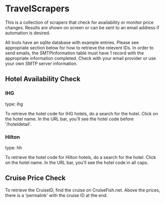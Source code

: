 # TravelScrapers
This is a collection of scrapers that check for availability or monitor price changes.  Results are shown on screen or can be sent to an email address if automation is desired.

All tools have an sqlite database with example entries.  Please see appropriate section below for how to retrieve the relevent IDs.
In order to send emails, the SMTPInformation table must have 1 record with the appropriate information completed.  Check with your email provider or use your own SMTP server information.

## Hotel Availability Check
### IHG
type: ihg

To retrieve the hotel code for IHG hotels, do a search for the hotel.  Click on the hotel name.  In the URL bar, you'll see the hotel code before '/hoteldetail'.
### Hilton
type: hh

To retrieve the hotel code for Hilton hotels, do a search for the hotel.  Click on the hotel name.  In the URL bar, you'll see the hotel code in all caps.
## Cruise Price Check
To retrieve the CruiseID, find the cruise on CruiseFish.net.  Above the prices, there is a 'permalink' with the cruise ID at the end.
